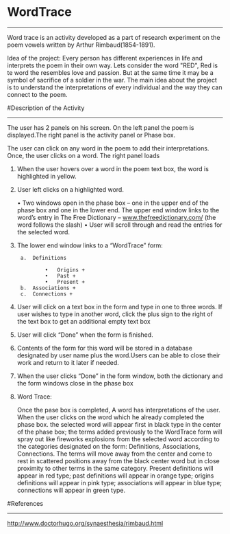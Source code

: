 # WordTrace
_________________________________________________________________________________________________________
 
Word trace is an activity developed as a part of research experiment on the poem vowels written by Arthur Rimbaud(1854-1891).

Idea of the project: 
	Every person has different experiences in life and interprets the poem in their own way. 
	Lets consider the word "RED", Red is te word the resembles love and passion. But at the same time it may be a symbol of sacrifice of a soldier in the war.
	The main idea about the project is to understand the interpretations of every individual and the way they can connect to the poem. 


#Description of the Activity
_________________________________________________________________________________________________________

The user has 2 panels on his screen. On the left panel the poem is displayed.The right panel is the activity panel or Phase box. 

The user can click on any word in the poem to add their interpretations. Once, the user clicks on a word. The right panel loads 

1. When the user hovers over a word in the poem text box, the word is highlighted in yellow.

2. User left clicks on a highlighted word.

	• Two windows open in the phase box – one in the upper end of the phase box and one in the lower end.
		The upper end window links to the word’s entry in The Free Dictionary – www.thefreedictionary.com/ (the word follows the slash)
	•	User will scroll through and read the entries for the selected word.  
	
	
3. The lower end window links to a “WordTrace” form:
		
		a.	Definitions  	
				
				•	Origins +
				•	Past +                            
				•	Present +                                                 
		b.	Associations +                                             
		c.	Connections	+     
		
4.	User will click on a text box in the form and type in one to three words. If user wishes to type in another word, click the plus sign to the right of the text box to get an additional empty text box
5.	User will click “Done” when the form is finished.
6.	Contents of the form for this word will be stored in a database designated by user name plus the word.Users can be able to close their work and return to it later if needed.
7.	When the user clicks “Done” in the form window, both the dictionary and the form windows close in the phase box 


8. Word Trace: 

	Once the pase box is completed, A word has interpretations of the user. When the user clicks on the word which he already completed the phase box.
	the selected word will appear first in black type in the center of the phase box; the terms added previously to the WordTrace form will spray out 
	like fireworks explosions from the selected word according to the categories designated on the form: Definitions, Associations, Connections. 
	The terms will move away from the center and come to rest in scattered positions away from the black center word but in close proximity to 
	other terms in the same category.  Present definitions will appear in red type; past definitions will appear in orange type; origins definitions 
	will appear in pink type; associations will appear in blue type; connections will appear in green type.  






#References
__________________________________________________________________________________________________________

http://www.doctorhugo.org/synaesthesia/rimbaud.html
